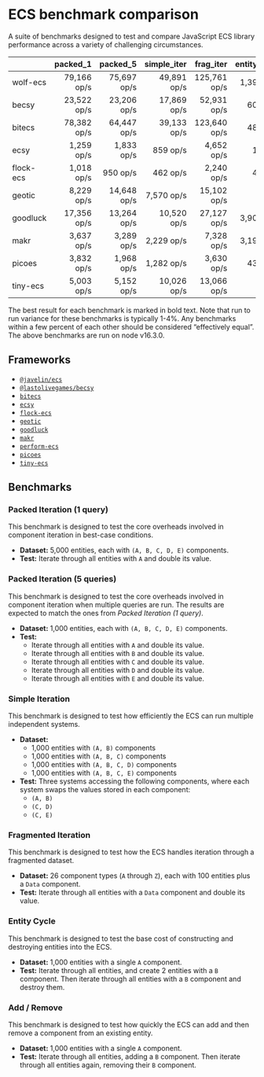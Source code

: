 # ECS benchmark comparison

A suite of benchmarks designed to test and compare JavaScript ECS library performance across a variety of challenging circumstances.

|     | packed_1 | packed_5 | simple_iter | frag_iter | entity_cycle | add_remove |
| --- | --: |--: |--: |--: |--: |--: |
| wolf-ecs | 79,166 op/s | 75,697 op/s | 49,891 op/s | 125,761 op/s | 1,399 op/s | 7,328 op/s |
| becsy | 23,522 op/s | 23,206 op/s | 17,869 op/s | 52,931 op/s | 607 op/s | 3,307 op/s |
| bitecs | 78,382 op/s | 64,447 op/s | 39,133 op/s | 123,640 op/s | 480 op/s | 983 op/s |
| ecsy | 1,259 op/s | 1,833 op/s | 859 op/s | 4,652 op/s | 10 op/s | 249 op/s |
| flock-ecs | 1,018 op/s | 950 op/s | 462 op/s | 2,240 op/s | 45 op/s | 4,423 op/s |
| geotic | 8,229 op/s | 14,648 op/s | 7,570 op/s | 15,102 op/s | 8 op/s | 269 op/s |
| goodluck | 17,356 op/s | 13,264 op/s | 10,520 op/s | 27,127 op/s | 3,904 op/s | 23,328 op/s |
| makr | 3,637 op/s | 3,289 op/s | 2,229 op/s | 7,328 op/s | 3,192 op/s | 7,973 op/s |
| picoes | 3,832 op/s | 1,968 op/s | 1,282 op/s | 3,630 op/s | 438 op/s | 841 op/s |
| tiny-ecs | 5,003 op/s | 5,152 op/s | 10,026 op/s | 13,066 op/s | 7 op/s | 312 op/s |

The best result for each benchmark is marked in bold text. Note that run to run variance for these benchmarks is typically 1-4%. Any benchmarks within a few percent of each other should be considered “effectively equal”. The above benchmarks are run on node v16.3.0.

## Frameworks

- [`@javelin/ecs`](https://github.com/3mcd/javelin)
- [`@lastolivegames/becsy`](https://github.com/lastolivegames/becsy)
- [`bitecs`](https://github.com/NateTheGreatt/bitecs)
- [`ecsy`](https://github.com/ecsyjs/ecsy)
- [`flock-ecs`](https://github.com/dannyfritz/flock-ecs)
- [`geotic`](https://github.com/ddmills/geotic)
- [`goodluck`](https://github.com/piesku/goodluck)
- [`makr`](https://github.com/makrjs/makr)
- [`perform-ecs`](https://github.com/fireveined/perform-ecs)
- [`picoes`](https://github.com/ayebear/picoes)
- [`tiny-ecs`](https://github.com/bvalosek/tiny-ecs)

## Benchmarks

### Packed Iteration (1 query)

This benchmark is designed to test the core overheads involved in component iteration in best-case conditions.

- **Dataset:** 5,000 entities, each with `(A, B, C, D, E)` components.
- **Test:** Iterate through all entities with `A` and double its value.

### Packed Iteration (5 queries)

This benchmark is designed to test the core overheads involved in component iteration when multiple queries are run. The results are expected to match the ones from _Packed Iteration (1 query)_.

- **Dataset:** 1,000 entities, each with `(A, B, C, D, E)` components.
- **Test:**
  - Iterate through all entities with `A` and double its value.
  - Iterate through all entities with `B` and double its value.
  - Iterate through all entities with `C` and double its value.
  - Iterate through all entities with `D` and double its value.
  - Iterate through all entities with `E` and double its value.

### Simple Iteration

This benchmark is designed to test how efficiently the ECS can run multiple independent systems.

- **Dataset:**
  - 1,000 entities with `(A, B)` components
  - 1,000 entities with `(A, B, C)` components
  - 1,000 entities with `(A, B, C, D)` components
  - 1,000 entities with `(A, B, C, E)` components
- **Test:** Three systems accessing the following components, where each system swaps the values stored in each component:
  - `(A, B)`
  - `(C, D)`
  - `(C, E)`

### Fragmented Iteration

This benchmark is designed to test how the ECS handles iteration through a fragmented dataset.

- **Dataset:** 26 component types (`A` through `Z`), each with 100 entities plus a `Data` component.
- **Test:** Iterate through all entities with a `Data` component and double its value.

### Entity Cycle

This benchmark is designed to test the base cost of constructing and destroying entities into the ECS.

- **Dataset:** 1,000 entities with a single `A` component.
- **Test:** Iterate through all entities, and create 2 entities with a `B` component. Then iterate through all entities with a `B` component and destroy them.

### Add / Remove

This benchmark is designed to test how quickly the ECS can add and then remove a component from an existing entity.

- **Dataset:** 1,000 entities with a single `A` component.
- **Test:** Iterate through all entities, adding a `B` component. Then iterate through all entities again, removing their `B` component.

